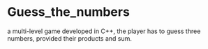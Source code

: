 # Guess_the_numbers
a multi-level game developed in C++, the player has to guess three numbers, provided their products and sum.

